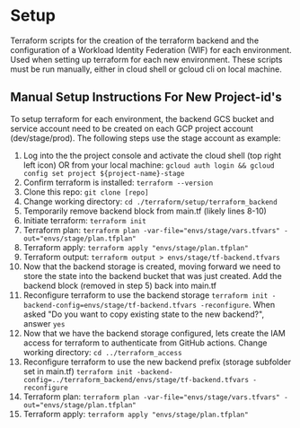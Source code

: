 # Setup 

Terraform scripts for the creation of the terraform backend and the configuration of a Workload Identity Federation (WIF) for each environment. Used when setting up terraform for each new environment.  These scripts must be run manually, either in cloud shell or gcloud cli on local machine. 

## Manual Setup Instructions For New Project-id's

To setup terraform for each environment, the backend GCS bucket and service account need to be created on each GCP project account (dev/stage/prod). The following steps use the stage account as example:

1. Log into the the project console and activate the cloud shell (top right left icon) OR from your local machine: `gcloud auth login && gcloud config set project ${project-name}-stage`
2. Confirm terraform is installed: `terraform --version`
3. Clone this repo: `git clone [repo]`
4. Change working directory: `cd ./terraform/setup/terraform_backend`
5. Temporarily remove backend block from main.tf (likely lines 8-10)
6. Initiate terraform: `terraform init`
7. Terraform plan: `terraform plan -var-file="envs/stage/vars.tfvars" -out="envs/stage/plan.tfplan"`
8. Terraform apply: `terraform apply "envs/stage/plan.tfplan"`
9. Terraform output: `terraform output > envs/stage/tf-backend.tfvars`
10. Now that the backend storage is created, moving forward we need to store the state into the backend bucket that was just created. Add the backend block (removed in step 5) back into main.tf 
11. Reconfigure terraform to use the backend storage `terraform init -backend-config=envs/stage/tf-backend.tfvars -reconfigure`. When asked "Do you want to copy existing state to the new backend?", answer `yes`
12. Now that we have the backend storage configured, lets create the IAM access for terraform to authenticate from GitHub actions. Change working directory: `cd ../terraform_access`
13. Reconfigure terraform to use the new backend prefix (storage subfolder set in main.tf) `terraform init -backend-config=../terraform_backend/envs/stage/tf-backend.tfvars -reconfigure`
14. Terraform plan: `terraform plan -var-file="envs/stage/vars.tfvars" -out="envs/stage/plan.tfplan"`
15. Terraform apply: `terraform apply "envs/stage/plan.tfplan"`